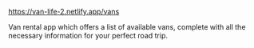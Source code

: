 https://van-life-2.netlify.app/vans

Van rental app which offers a list of available vans, complete with all the necessary information for your perfect road trip.
